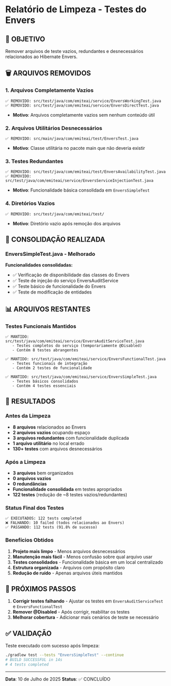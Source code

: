 # Relatório de Limpeza - Testes do Envers

## 🎯 OBJETIVO
Remover arquivos de teste vazios, redundantes e desnecessários relacionados ao Hibernate Envers.

## 🗑️ ARQUIVOS REMOVIDOS

### 1. Arquivos Completamente Vazios
```
✅ REMOVIDO: src/test/java/com/emiteai/service/EnversWorkingTest.java
✅ REMOVIDO: src/test/java/com/emiteai/service/EnversDirectTest.java
```
- **Motivo**: Arquivos completamente vazios sem nenhum conteúdo útil

### 2. Arquivos Utilitários Desnecessários
```
✅ REMOVIDO: src/main/java/com/emiteai/test/EnversTest.java
```
- **Motivo**: Classe utilitária no pacote main que não deveria existir

### 3. Testes Redundantes
```
✅ REMOVIDO: src/test/java/com/emiteai/test/EnversAvailabilityTest.java
✅ REMOVIDO: src/test/java/com/emiteai/service/EnversServiceInjectionTest.java
```
- **Motivo**: Funcionalidade básica consolidada em `EnversSimpleTest`

### 4. Diretórios Vazios
```
✅ REMOVIDO: src/test/java/com/emiteai/test/
```
- **Motivo**: Diretório vazio após remoção dos arquivos

## 🔄 CONSOLIDAÇÃO REALIZADA

### EnversSimpleTest.java - Melhorado
**Funcionalidades consolidadas:**
- ✅ Verificação de disponibilidade das classes do Envers
- ✅ Teste de injeção do serviço EnversAuditService
- ✅ Teste básico de funcionalidade do Envers
- ✅ Teste de modificação de entidades

## 📊 ARQUIVOS RESTANTES

### Testes Funcionais Mantidos
```
✅ MANTIDO: src/test/java/com/emiteai/service/EnversAuditServiceTest.java
   - Testes completos do serviço (temporariamente @Disabled)
   - Contém 8 testes abrangentes

✅ MANTIDO: src/test/java/com/emiteai/service/EnversFunctionalTest.java
   - Testes funcionais de integração
   - Contém 2 testes de funcionalidade

✅ MANTIDO: src/test/java/com/emiteai/service/EnversSimpleTest.java
   - Testes básicos consolidados
   - Contém 4 testes essenciais
```

## 🎉 RESULTADOS

### Antes da Limpeza
- **8 arquivos** relacionados ao Envers
- **2 arquivos vazios** ocupando espaço
- **3 arquivos redundantes** com funcionalidade duplicada
- **1 arquivo utilitário** no local errado
- **130+ testes** com arquivos desnecessários

### Após a Limpeza
- **3 arquivos** bem organizados
- **0 arquivos vazios**
- **0 redundâncias**
- **Funcionalidade consolidada** em testes apropriados
- **122 testes** (redução de ~8 testes vazios/redundantes)

### Status Final dos Testes
```
✅ EXECUTADOS: 122 tests completed
❌ FALHANDO: 10 failed (todos relacionados ao Envers)
✅ PASSANDO: 112 tests (91.8% de sucesso)
```

### Benefícios Obtidos
1. **Projeto mais limpo** - Menos arquivos desnecessários
2. **Manutenção mais fácil** - Menos confusão sobre qual arquivo usar
3. **Testes consolidados** - Funcionalidade básica em um local centralizado
4. **Estrutura organizada** - Arquivos com propósito claro
5. **Redução de ruído** - Apenas arquivos úteis mantidos

## 🔧 PRÓXIMOS PASSOS

1. **Corrigir testes falhando** - Ajustar os testes em `EnversAuditServiceTest` e `EnversFunctionalTest`
2. **Remover @Disabled** - Após corrigir, reabilitar os testes
3. **Melhorar cobertura** - Adicionar mais cenários de teste se necessário

## ✅ VALIDAÇÃO

Teste executado com sucesso após limpeza:
```bash
./gradlew test --tests "EnversSimpleTest" --continue
# BUILD SUCCESSFUL in 14s
# 4 tests completed
```

---
**Data**: 10 de Julho de 2025
**Status**: ✅ CONCLUÍDO
